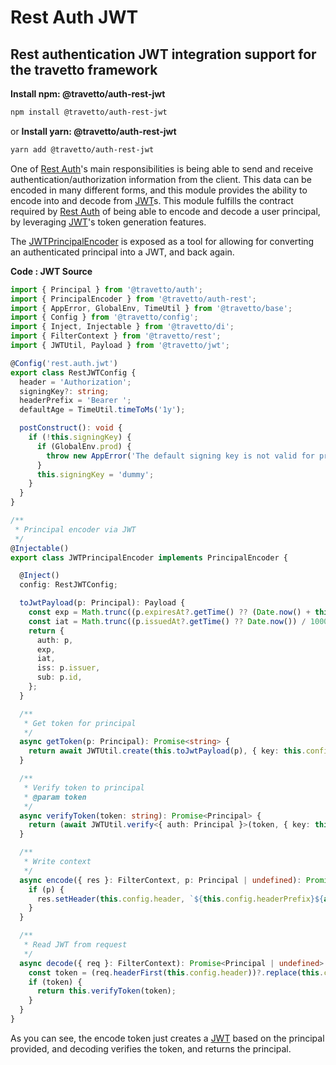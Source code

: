 <!-- This file was generated by @travetto/doc and should not be modified directly -->
<!-- Please modify https://github.com/travetto/travetto/tree/main/module/auth-rest-jwt/DOC.ts and execute "npx trv doc" to rebuild -->
# Rest Auth JWT
## Rest authentication JWT integration support for the travetto framework

**Install npm: @travetto/auth-rest-jwt**
```bash
npm install @travetto/auth-rest-jwt
```
or
**Install yarn: @travetto/auth-rest-jwt**
```bash
yarn add @travetto/auth-rest-jwt
```

One of [Rest Auth](https://github.com/travetto/travetto/tree/main/module/auth-rest#readme "Rest authentication integration support for the travetto framework")'s main responsibilities is being able to send and receive authentication/authorization information from the client.  This data can be encoded in many different forms, and this module provides the ability to encode into and decode from [JWT](https://jwt.io/)s. This module fulfills the contract required by [Rest Auth](https://github.com/travetto/travetto/tree/main/module/auth-rest#readme "Rest authentication integration support for the travetto framework") of being able to encode and decode a user principal, by leveraging [JWT](https://github.com/travetto/travetto/tree/main/module/jwt#readme "JSON Web Token implementation")'s token generation features.

The [JWTPrincipalEncoder](https://github.com/travetto/travetto/tree/main/module/auth-rest-jwt/src/principal-encoder.ts#L30) is exposed as a tool for allowing for converting an authenticated principal into a JWT, and back again. 

**Code : JWT Source**
```typescript
import { Principal } from '@travetto/auth';
import { PrincipalEncoder } from '@travetto/auth-rest';
import { AppError, GlobalEnv, TimeUtil } from '@travetto/base';
import { Config } from '@travetto/config';
import { Inject, Injectable } from '@travetto/di';
import { FilterContext } from '@travetto/rest';
import { JWTUtil, Payload } from '@travetto/jwt';

@Config('rest.auth.jwt')
export class RestJWTConfig {
  header = 'Authorization';
  signingKey?: string;
  headerPrefix = 'Bearer ';
  defaultAge = TimeUtil.timeToMs('1y');

  postConstruct(): void {
    if (!this.signingKey) {
      if (GlobalEnv.prod) {
        throw new AppError('The default signing key is not valid for production use, please specify a config value at rest.auth.jwt.signingKey');
      }
      this.signingKey = 'dummy';
    }
  }
}

/**
 * Principal encoder via JWT
 */
@Injectable()
export class JWTPrincipalEncoder implements PrincipalEncoder {

  @Inject()
  config: RestJWTConfig;

  toJwtPayload(p: Principal): Payload {
    const exp = Math.trunc((p.expiresAt?.getTime() ?? (Date.now() + this.config.defaultAge)) / 1000);
    const iat = Math.trunc((p.issuedAt?.getTime() ?? Date.now()) / 1000);
    return {
      auth: p,
      exp,
      iat,
      iss: p.issuer,
      sub: p.id,
    };
  }

  /**
   * Get token for principal
   */
  async getToken(p: Principal): Promise<string> {
    return await JWTUtil.create(this.toJwtPayload(p), { key: this.config.signingKey });
  }

  /**
   * Verify token to principal
   * @param token
   */
  async verifyToken(token: string): Promise<Principal> {
    return (await JWTUtil.verify<{ auth: Principal }>(token, { key: this.config.signingKey })).auth;
  }

  /**
   * Write context
   */
  async encode({ res }: FilterContext, p: Principal | undefined): Promise<void> {
    if (p) {
      res.setHeader(this.config.header, `${this.config.headerPrefix}${await this.getToken(p)}`);
    }
  }

  /**
   * Read JWT from request
   */
  async decode({ req }: FilterContext): Promise<Principal | undefined> {
    const token = (req.headerFirst(this.config.header))?.replace(this.config.headerPrefix, '');
    if (token) {
      return this.verifyToken(token);
    }
  }
}
```

As you can see, the encode token just creates a [JWT](https://jwt.io/) based on the principal provided, and decoding verifies the token, and returns the principal.
